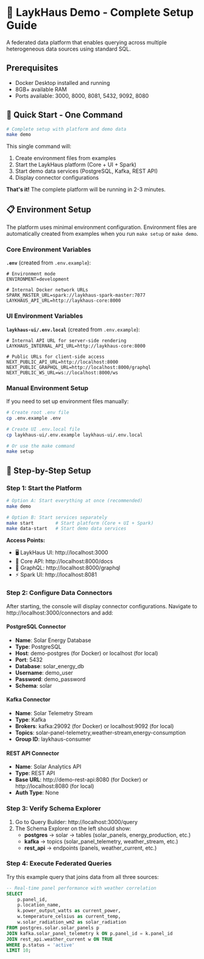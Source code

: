 # 🚀 LaykHaus Demo - Complete Setup Guide

A federated data platform that enables querying across multiple heterogeneous data sources using standard SQL.

## Prerequisites

- Docker Desktop installed and running
- 8GB+ available RAM  
- Ports available: 3000, 8000, 8081, 5432, 9092, 8080

## 🎯 Quick Start - One Command

```bash
# Complete setup with platform and demo data
make demo
```

This single command will:
1. Create environment files from examples
2. Start the LaykHaus platform (Core + UI + Spark)
3. Start demo data services (PostgreSQL, Kafka, REST API)
4. Display connector configurations

**That's it!** The complete platform will be running in 2-3 minutes.

## 📋 Environment Setup

The platform uses minimal environment configuration. Environment files are automatically created from examples when you run `make setup` or `make demo`.

### Core Environment Variables

**`.env`** (created from `.env.example`):
```env
# Environment mode
ENVIRONMENT=development

# Internal Docker network URLs
SPARK_MASTER_URL=spark://laykhaus-spark-master:7077
LAYKHAUS_API_URL=http://laykhaus-core:8000
```

### UI Environment Variables

**`laykhaus-ui/.env.local`** (created from `.env.example`):
```env
# Internal API URL for server-side rendering
LAYKHAUS_INTERNAL_API_URL=http://laykhaus-core:8000

# Public URLs for client-side access
NEXT_PUBLIC_API_URL=http://localhost:8000
NEXT_PUBLIC_GRAPHQL_URL=http://localhost:8000/graphql
NEXT_PUBLIC_WS_URL=ws://localhost:8000/ws
```

### Manual Environment Setup

If you need to set up environment files manually:

```bash
# Create root .env file
cp .env.example .env

# Create UI .env.local file
cp laykhaus-ui/.env.example laykhaus-ui/.env.local

# Or use the make command
make setup
```

## 🚀 Step-by-Step Setup

### Step 1: Start the Platform

```bash
# Option A: Start everything at once (recommended)
make demo

# Option B: Start services separately
make start        # Start platform (Core + UI + Spark)
make data-start   # Start demo data services
```

**Access Points:**
- 🖥️ LaykHaus UI: http://localhost:3000
- 📡 Core API: http://localhost:8000/docs
- 🔗 GraphQL: http://localhost:8000/graphql
- ⚡ Spark UI: http://localhost:8081

### Step 2: Configure Data Connectors

After starting, the console will display connector configurations. Navigate to http://localhost:3000/connectors and add:

#### PostgreSQL Connector
- **Name**: Solar Energy Database
- **Type**: PostgreSQL
- **Host**: demo-postgres (for Docker) or localhost (for local)
- **Port**: 5432
- **Database**: solar_energy_db
- **Username**: demo_user
- **Password**: demo_password
- **Schema**: solar

#### Kafka Connector
- **Name**: Solar Telemetry Stream
- **Type**: Kafka
- **Brokers**: kafka:29092 (for Docker) or localhost:9092 (for local)
- **Topics**: solar-panel-telemetry,weather-stream,energy-consumption
- **Group ID**: laykhaus-consumer

#### REST API Connector
- **Name**: Solar Analytics API
- **Type**: REST API
- **Base URL**: http://demo-rest-api:8080 (for Docker) or http://localhost:8080 (for local)
- **Auth Type**: None

### Step 3: Verify Schema Explorer

1. Go to Query Builder: http://localhost:3000/query
2. The Schema Explorer on the left should show:
   - **postgres** → solar → tables (solar_panels, energy_production, etc.)
   - **kafka** → topics (solar_panel_telemetry, weather_stream, etc.)
   - **rest_api** → endpoints (panels, weather_current, etc.)

### Step 4: Execute Federated Queries

Try this example query that joins data from all three sources:

```sql
-- Real-time panel performance with weather correlation
SELECT 
    p.panel_id,
    p.location_name,
    k.power_output_watts as current_power,
    w.temperature_celsius as current_temp,
    w.solar_radiation_wm2 as solar_radiation
FROM postgres.solar.solar_panels p
JOIN kafka.solar_panel_telemetry k ON p.panel_id = k.panel_id
JOIN rest_api.weather_current w ON TRUE
WHERE p.status = 'active'
LIMIT 10;
```
